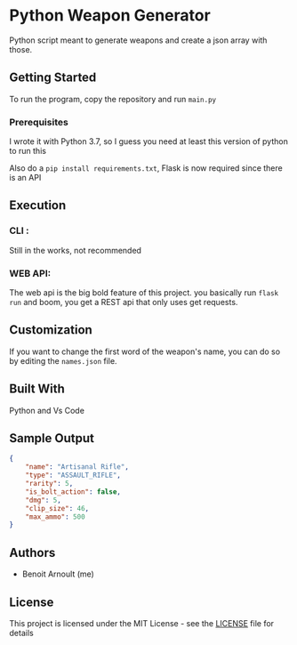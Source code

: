 # Python Weapon Generator

Python script meant to generate weapons and create a json array with those.

## Getting Started

To run the program, copy the repository and run `main.py`

### Prerequisites

I wrote it with Python 3.7, so I guess you need at least this version of python to run this

Also do a `pip install requirements.txt`, Flask is now required since there is an API

## Execution
### CLI : 
Still in the works, not recommended
### WEB API:
The web api is the big bold feature of this project. you basically run `flask run` and boom, you get a REST api that only uses get requests.

## Customization
If you want to change the first word of the weapon's name, you can do so by editing the `names.json` file.

## Built With

Python and Vs Code

## Sample Output
```json
{
    "name": "Artisanal Rifle",
    "type": "ASSAULT_RIFLE",
    "rarity": 5,
    "is_bolt_action": false,
    "dmg": 5,
    "clip_size": 46,
    "max_ammo": 500
}
```

## Authors

* Benoit Arnoult (me)

## License

This project is licensed under the MIT License - see the [LICENSE](LICENSE) file for details




